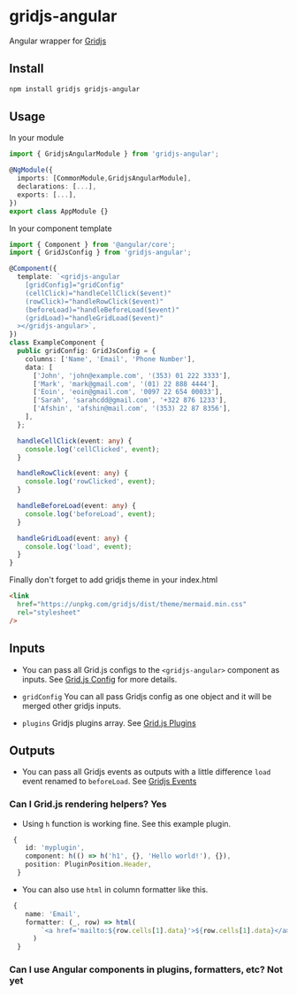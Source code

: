 # gridjs-angular

Angular wrapper for [Gridjs](https://github.com/grid-js/gridjs)

## Install

```bash
npm install gridjs gridjs-angular
```

## Usage

In your module

```ts
import { GridjsAngularModule } from 'gridjs-angular';

@NgModule({
  imports: [CommonModule,GridjsAngularModule],
  declarations: [...],
  exports: [...],
})
export class AppModule {}
```

In your component template

```ts
import { Component } from '@angular/core';
import { GridJsConfig } from 'gridjs-angular';

@Component({
  template: `<gridjs-angular
    [gridConfig]="gridConfig"
    (cellClick)="handleCellClick($event)"
    (rowClick)="handleRowClick($event)"
    (beforeLoad)="handleBeforeLoad($event)"
    (gridLoad)="handleGridLoad($event)"
  ></gridjs-angular>`,
})
class ExampleComponent {
  public gridConfig: GridJsConfig = {
    columns: ['Name', 'Email', 'Phone Number'],
    data: [
      ['John', 'john@example.com', '(353) 01 222 3333'],
      ['Mark', 'mark@gmail.com', '(01) 22 888 4444'],
      ['Eoin', 'eoin@gmail.com', '0097 22 654 00033'],
      ['Sarah', 'sarahcdd@gmail.com', '+322 876 1233'],
      ['Afshin', 'afshin@mail.com', '(353) 22 87 8356'],
    ],
  };

  handleCellClick(event: any) {
    console.log('cellClicked', event);
  }

  handleRowClick(event: any) {
    console.log('rowClicked', event);
  }

  handleBeforeLoad(event: any) {
    console.log('beforeLoad', event);
  }

  handleGridLoad(event: any) {
    console.log('load', event);
  }
}
```

Finally don't forget to add gridjs theme in your index.html

```html
<link
  href="https://unpkg.com/gridjs/dist/theme/mermaid.min.css"
  rel="stylesheet"
/>
```

## Inputs

- You can pass all Grid.js configs to the `<gridjs-angular>` component as inputs. See [Grid.js Config](https://gridjs.io/docs/config) for more details.

- `gridConfig` You can all pass Gridjs config as one object and it will be merged other gridjs inputs.

- `plugins` Gridjs plugins array. See [Grid.js Plugins](https://gridjs.io/docs/plugin/basics)

## Outputs

- You can pass all Gridjs events as outputs with a little difference `load` event renamed to `beforeLoad`. See [Gridjs Events](https://gridjs.io/docs/examples/event-handler)

### Can I Grid.js rendering helpers? Yes

- Using `h` function is working fine. See this example plugin.

```ts
 {
    id: 'myplugin',
    component: h(() => h('h1', {}, 'Hello world!'), {}),
    position: PluginPosition.Header,
  }
```

- You can also use `html` in column formatter like this.

```ts
 {
    name: 'Email',
    formatter: (_, row) => html(
        `<a href='mailto:${row.cells[1].data}'>${row.cells[1].data}</a>`
      )
  }
```

### Can I use Angular components in plugins, formatters, etc? Not yet
